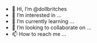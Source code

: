 - 👋 Hi, I’m @dollbritches
- 👀 I’m interested in ...
- 🌱 I’m currently learning ...
- 💞️ I’m looking to collaborate on ...
- 📫 How to reach me ...

<!---
dollbritches/dollbritches is a ✨ special ✨ repository because its `README.md` (this file) appears on your GitHub profile.
You can click the Preview link to take a look at your changes.
--->
